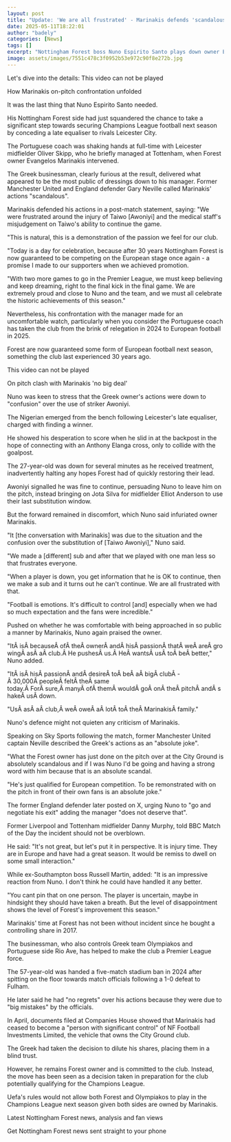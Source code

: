 ```yaml
---
layout: post
title: "Update: 'We are all frustrated' - Marinakis defends 'scandalous' confrontation"
date: 2025-05-11T18:22:01
author: "badely"
categories: [News]
tags: []
excerpt: "Nottingham Forest boss Nuno Espirito Santo plays down owner Evangelos Marinakis' post-match intervention following the 2-2 draw against Leicester."
image: assets/images/7551c478c3f0952b53e972c90f8e272b.jpg
---
```


Let's dive into the details: This video can not be played

How Marinakis on-pitch confrontation unfolded

It was the last thing that Nuno Espirito Santo needed.

His Nottingham Forest side had just squandered the chance to take a significant step towards securing Champions League football next season by conceding a late equaliser to rivals Leicester City.

The Portuguese coach was shaking hands at full-time with Leicester midfielder Oliver Skipp, who he briefly managed at Tottenham, when Forest owner Evangelos Marinakis intervened.

The Greek businessman, clearly furious at the result, delivered what appeared to be the most public of dressings down to his manager. Former Manchester United and England defender Gary Neville called Marinakis' actions "scandalous".

Marinakis defended his actions in a post-match statement, saying: "We were frustrated around the injury of Taiwo [Awoniyi] and the medical staff's misjudgement on Taiwo's ability to continue the game. 

"This is natural, this is a demonstration of the passion we feel for our club.

"Today is a day for celebration, because after 30 years Nottingham Forest is now guaranteed to be competing on the European stage once again - a promise I made to our supporters when we achieved promotion.

"With two more games to go in the Premier League, we must keep believing and keep dreaming, right to the final kick in the final game. We are extremely proud and close to Nuno and the team, and we must all celebrate the historic achievements of this season."

Nevertheless, his confrontation with the manager made for an uncomfortable watch, particularly when you consider the Portuguese coach has taken the club from the brink of relegation in 2024 to European football in 2025.

Forest are now guaranteed some form of European football next season, something the club last experienced 30 years ago.

This video can not be played

On pitch clash with Marinakis 'no big deal'

Nuno was keen to stress that the Greek owner's actions were down to  "confusion" over the use of striker Awoniyi.

The Nigerian emerged from the bench following Leicester's late equaliser, charged with finding a winner.

He showed his desperation to score when he slid in at the backpost in the hope of connecting with an Anthony Elanga cross, only to collide with the goalpost.

The 27-year-old was down for several minutes as he received treatment, inadvertently halting any hopes Forest had of quickly restoring their lead. 

Awoniyi signalled he was fine to continue, persuading Nuno to leave him on the pitch, instead bringing on Jota Silva for midfielder Elliot Anderson to use their last substitution window.

But the forward remained in discomfort, which Nuno said infuriated owner Marinakis. 

"It [the conversation with Marinakis] was due to the situation and the confusion over the substitution of [Taiwo Awoniyi]," Nuno said.

"We made a [different] sub and after that we played with one man less so that frustrates everyone. 

"When a player is down, you get information that he is OK to continue, then we make a sub and it turns out he can't continue. We are all frustrated with that.

"Football is emotions. It's difficult to control [and] especially when we had so much expectation and the fans were incredible."

Pushed on whether he was comfortable with being approached in so public a manner by Marinakis, Nuno again praised the owner.

"ItÂ isÂ becauseÂ ofÂ theÂ ownerÂ andÂ hisÂ passionÂ thatÂ weÂ areÂ growingÂ asÂ aÂ club.Â He pushesÂ us.Â HeÂ wantsÂ usÂ toÂ beÂ better," Nuno added.

"ItÂ isÂ hisÂ passionÂ andÂ desireÂ toÂ beÂ aÂ bigÂ clubÂ -Â 30,000Â peopleÂ feltÂ theÂ same today.Â ForÂ sure,Â manyÂ ofÂ themÂ wouldÂ goÂ onÂ theÂ pitchÂ andÂ shakeÂ usÂ down.

"UsÂ asÂ aÂ club,Â weÂ oweÂ aÂ lotÂ toÂ theÂ MarinakisÂ family."

Nuno's defence might not quieten any criticism of Marinakis.

Speaking on Sky Sports following the match, former Manchester United captain Neville described the Greek's actions as an "absolute joke".

"What the Forest owner has just done on the pitch over at the City Ground is absolutely scandalous and if I was Nuno I'd be going and having a strong word with him because that is an absolute scandal. 

"He's just qualified for European competition. To be remonstrated with on the pitch in front of their own fans is an absolute joke."

The former England defender later posted on X, urging Nuno to "go and negotiate his exit" adding the manager "does not deserve that". 

Former Liverpool and Tottenham midfielder Danny Murphy, told BBC Match of the Day the incident should not be overblown.

He said: "It's not great, but let's put it in perspective. It is injury time. They are in Europe and have had a great season. It would be remiss to dwell on some small interaction."

While ex-Southampton boss Russell Martin, added: "It is an impressive reaction from Nuno. I don't think he could have handled it any better. 

"You cant pin that on one person. The player is uncertain, maybe in hindsight they should have taken a breath.  But the level of disappointment shows the level of Forest's improvement this season."

Marinakis' time at Forest has not been without incident since he bought a controlling share in 2017.

The businessman, who also controls Greek team Olympiakos and Portuguese side Rio Ave, has helped to make the club a Premier League force.

The 57-year-old was handed a five-match stadium ban in 2024 after spitting on the floor towards match officials following a 1-0 defeat to Fulham.

He later said he had "no regrets" over his actions because they were due to "big mistakes" by the officials.

In April, documents filed at Companies House showed that Marinakis had ceased to become a "person with significant control" of NF Football Investments Limited, the vehicle that owns the City Ground club.

The Greek had taken the decision to dilute his shares, placing them in a blind trust.

However, he remains Forest owner and is committed to the club. Instead, the move has been seen as a decision taken in preparation for the club potentially qualifying for the Champions League.

Uefa's rules would not allow both Forest and Olympiakos to play in the Champions League next season given both sides are owned by Marinakis. 

Latest Nottingham Forest news, analysis and fan views

Get Nottingham Forest news sent straight to your phone


